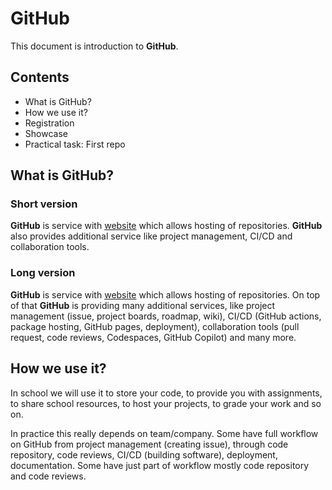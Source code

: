 # GitHub

This document is introduction to **GitHub**.

## Contents

- What is GitHub?
- How we use it?
- Registration
- Showcase
- Practical task: First repo

## What is GitHub?

### Short version

**GitHub** is service with [website](https://github.com/) which allows hosting of repositories. **GitHub** also provides additional service like project management, CI/CD and collaboration tools.

### Long version

**GitHub** is service with [website](https://github.com/) which allows hosting of repositories. On top of that **GitHub** is providing many additional services, like project management (issue, project boards, roadmap, wiki), CI/CD (GitHub actions, package hosting, GitHub pages, deployment), collaboration tools (pull request, code reviews, Codespaces, GitHub Copilot) and many more.

## How we use it?

In school we will use it to store your code, to provide you with assignments, to share school resources, to host your projects, to grade your work and so on.

In practice this really depends on team/company. Some have full workflow on GitHub from project management (creating issue), through code repository, code reviews, CI/CD (building software), deployment, documentation. Some have just part of workflow mostly code repository and code reviews.

